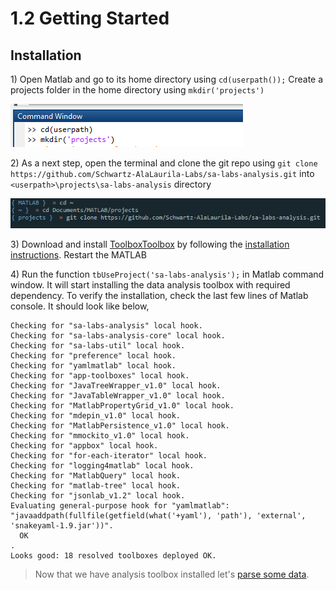 # 1.2 Getting Started

## Installation

1\) Open Matlab and go to its home directory using `cd(userpath());` Create a projects folder in the home directory using `mkdir('projects')`

![](/assets/installation_1.png)

2\) As a next step, open the terminal and clone the git repo using `git clone https://github.com/Schwartz-AlaLaurila-Labs/sa-labs-analysis.git` into `<userpath>\projects\sa-labs-analysis` directory

![](/assets/installation_2.png)

3\) Download and install [ToolboxToolbox](https://github.com/ToolboxHub/ToolboxToolbox) by following the [installation instructions](https://github.com/ToolboxHub/ToolboxToolbox#installation). Restart the MATLAB

4\) Run the function `tbUseProject('sa-labs-analysis');` in Matlab command window. It will start installing the data analysis toolbox with required dependency. To verify the installation, check the last few lines of Matlab console. It should look like below, 

```
Checking for "sa-labs-analysis" local hook.
Checking for "sa-labs-analysis-core" local hook.
Checking for "sa-labs-util" local hook.
Checking for "preference" local hook.
Checking for "yamlmatlab" local hook.
Checking for "app-toolboxes" local hook.
Checking for "JavaTreeWrapper_v1.0" local hook.
Checking for "JavaTableWrapper_v1.0" local hook.
Checking for "MatlabPropertyGrid_v1.0" local hook.
Checking for "mdepin_v1.0" local hook.
Checking for "MatlabPersistence_v1.0" local hook.
Checking for "mmockito_v1.0" local hook.
Checking for "appbox" local hook.
Checking for "for-each-iterator" local hook.
Checking for "logging4matlab" local hook.
Checking for "MatlabQuery" local hook.
Checking for "matlab-tree" local hook.
Checking for "jsonlab_v1.2" local hook.
Evaluating general-purpose hook for "yamlmatlab": "javaaddpath(fullfile(getfield(what('+yaml'), 'path'), 'external', 'snakeyaml-1.9.jar'))".
  OK
.
Looks good: 18 resolved toolboxes deployed OK.
```

> Now that we have analysis toolbox installed let's [parse some data](/parsing-your-data.md).



